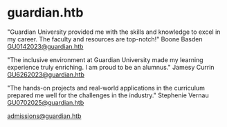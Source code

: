 # guardian.htb



"Guardian University provided me with the skills and knowledge to excel in my career. The faculty and resources are top-notch!"
Boone Basden
GU0142023@guardian.htb

"The inclusive environment at Guardian University made my learning experience truly enriching. I am proud to be an alumnus."
Jamesy Currin
GU6262023@guardian.htb

"The hands-on projects and real-world applications in the curriculum prepared me well for the challenges in the industry."
Stephenie Vernau
GU0702025@guardian.htb

admissions@guardian.htb
